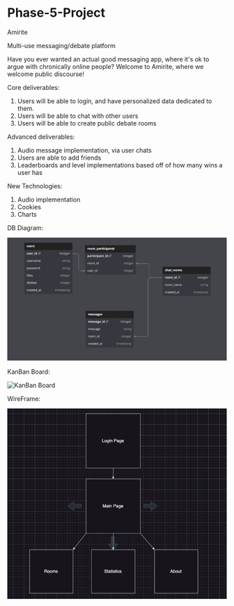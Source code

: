 # Phase-5-Project

Amirite

Multi-use messaging/debate platform

Have you ever wanted an actual good messaging app, where it's ok to argue with chronically online people? Welcome to Amirite, where we welcome public discourse!

Core deliverables:

1. Users will be able to login, and have personalized data dedicated to them.
2. Users will be able to chat with other users
3. Users will be able to create public debate rooms

Advanced deliverables:

1. Audio message implementation, via user chats
2. Users are able to add friends
3. Leaderboards and level implementations based off of how many wins a user has

New Technologies:

1. Audio implementation
2. Cookies
3. Charts

DB Diagram:

![DB Diagram](assets/db_diagram.png)

KanBan Board:

![KanBan Board](assets/kanban.png)

WireFrame:

![WireFrame](assets/wire_frame.png)
